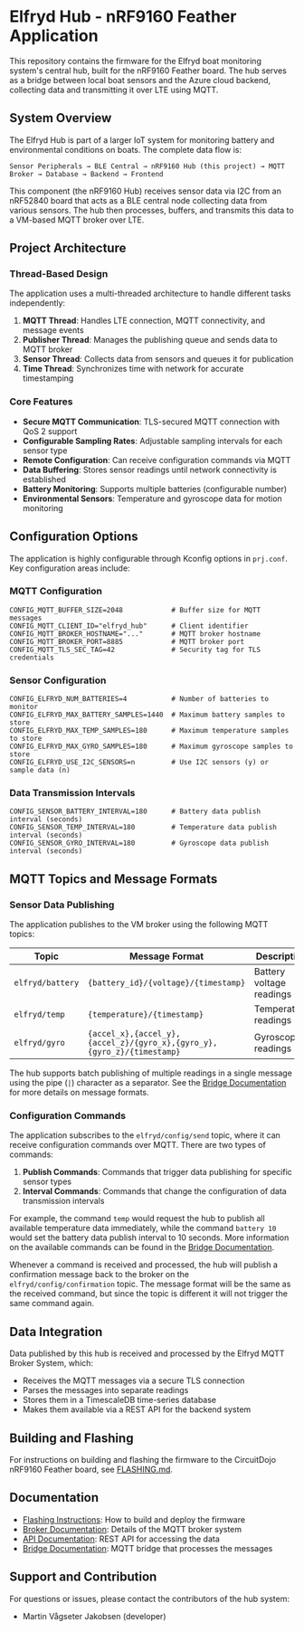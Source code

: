 # Elfryd Hub - nRF9160 Feather Application

This repository contains the firmware for the Elfryd boat monitoring system's central hub, built for the nRF9160 Feather board. The hub serves as a bridge between local boat sensors and the Azure cloud backend, collecting data and transmitting it over LTE using MQTT.

## System Overview

The Elfryd Hub is part of a larger IoT system for monitoring battery and environmental conditions on boats. The complete data flow is:

```
Sensor Peripherals → BLE Central → nRF9160 Hub (this project) → MQTT Broker → Database → Backend → Frontend
```

This component (the nRF9160 Hub) receives sensor data via I2C from an nRF52840 board that acts as a BLE central node collecting data from various sensors. The hub then processes, buffers, and transmits this data to a VM-based MQTT broker over LTE.

## Project Architecture

### Thread-Based Design

The application uses a multi-threaded architecture to handle different tasks independently:

1. **MQTT Thread**: Handles LTE connection, MQTT connectivity, and message events
2. **Publisher Thread**: Manages the publishing queue and sends data to MQTT broker
3. **Sensor Thread**: Collects data from sensors and queues it for publication
4. **Time Thread**: Synchronizes time with network for accurate timestamping

### Core Features

- **Secure MQTT Communication**: TLS-secured MQTT connection with QoS 2 support
- **Configurable Sampling Rates**: Adjustable sampling intervals for each sensor type
- **Remote Configuration**: Can receive configuration commands via MQTT
- **Data Buffering**: Stores sensor readings until network connectivity is established
- **Battery Monitoring**: Supports multiple batteries (configurable number)
- **Environmental Sensors**: Temperature and gyroscope data for motion monitoring

## Configuration Options

The application is highly configurable through Kconfig options in `prj.conf`. Key configuration areas include:

### MQTT Configuration

```
CONFIG_MQTT_BUFFER_SIZE=2048            # Buffer size for MQTT messages
CONFIG_MQTT_CLIENT_ID="elfryd_hub"      # Client identifier
CONFIG_MQTT_BROKER_HOSTNAME="..."       # MQTT broker hostname
CONFIG_MQTT_BROKER_PORT=8885            # MQTT broker port
CONFIG_MQTT_TLS_SEC_TAG=42              # Security tag for TLS credentials
```

### Sensor Configuration

```
CONFIG_ELFRYD_NUM_BATTERIES=4           # Number of batteries to monitor
CONFIG_ELFRYD_MAX_BATTERY_SAMPLES=1440  # Maximum battery samples to store
CONFIG_ELFRYD_MAX_TEMP_SAMPLES=180      # Maximum temperature samples to store
CONFIG_ELFRYD_MAX_GYRO_SAMPLES=180      # Maximum gyroscope samples to store
CONFIG_ELFRYD_USE_I2C_SENSORS=n         # Use I2C sensors (y) or sample data (n)
```

### Data Transmission Intervals

```
CONFIG_SENSOR_BATTERY_INTERVAL=180      # Battery data publish interval (seconds)
CONFIG_SENSOR_TEMP_INTERVAL=180         # Temperature data publish interval (seconds)
CONFIG_SENSOR_GYRO_INTERVAL=180         # Gyroscope data publish interval (seconds)
```

## MQTT Topics and Message Formats

### Sensor Data Publishing

The application publishes to the VM broker using the following MQTT topics:

| Topic            | Message Format                                                         | Description              |
| ---------------- | ---------------------------------------------------------------------- | ------------------------ |
| `elfryd/battery` | `{battery_id}/{voltage}/{timestamp}`                                   | Battery voltage readings |
| `elfryd/temp`    | `{temperature}/{timestamp}`                                            | Temperature readings     |
| `elfryd/gyro`    | `{accel_x},{accel_y},{accel_z}/{gyro_x},{gyro_y},{gyro_z}/{timestamp}` | Gyroscope readings       |

The hub supports batch publishing of multiple readings in a single message using the pipe (`|`) character as a separator. See the [Bridge Documentation](../../broker/docs/bridge.md) for more details on message formats.

### Configuration Commands

The application subscribes to the `elfryd/config/send` topic, where it can receive configuration commands over MQTT. There are two types of commands:

1. **Publish Commands**: Commands that trigger data publishing for specific sensor types
2. **Interval Commands**: Commands that change the configuration of data transmission intervals

For example, the command `temp` would request the hub to publish all available temperature data immediately, while the command `battery 10` would set the battery data publish interval to 10 seconds. More information on the available commands can be found in the [Bridge Documentation](../../broker/docs/bridge.md).

Whenever a command is received and processed, the hub will publish a confirmation message back to the broker on the `elfryd/config/confirmation` topic. The message format will be the same as the received command, but since the topic is different it will not trigger the same command again.

## Data Integration

Data published by this hub is received and processed by the Elfryd MQTT Broker System, which:

- Receives the MQTT messages via a secure TLS connection
- Parses the messages into separate readings
- Stores them in a TimescaleDB time-series database
- Makes them available via a REST API for the backend system

## Building and Flashing

For instructions on building and flashing the firmware to the CircuitDojo nRF9160 Feather board, see [FLASHING.md](./docs/FLASHING.md).

## Documentation

- [Flashing Instructions](./docs/FLASHING.md): How to build and deploy the firmware
- [Broker Documentation](../../broker/README.md): Details of the MQTT broker system
- [API Documentation](../../broker/docs/api.md): REST API for accessing the data
- [Bridge Documentation](../../broker/docs/bridge.md): MQTT bridge that processes the messages

## Support and Contribution

For questions or issues, please contact the contributors of the hub system:

- Martin Vågseter Jakobsen (developer)
